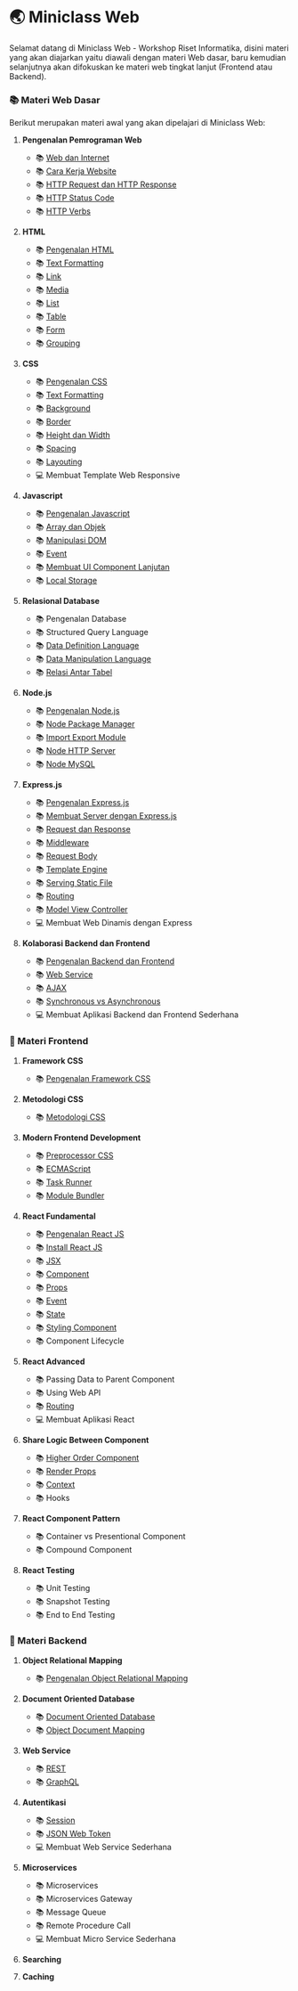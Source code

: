 # :earth_asia: Miniclass Web

Selamat datang di Miniclass Web - Workshop Riset Informatika,
disini materi yang akan diajarkan yaitu diawali dengan materi Web dasar, baru kemudian selanjutnya akan difokuskan ke materi web tingkat lanjut (Frontend atau Backend).

### :books: Materi Web Dasar

Berikut merupakan materi awal yang akan dipelajari di Miniclass Web:

1.  **Pengenalan Pemrograman Web**

    - :books: [Web dan Internet](dasar/pendahuluan/web-dan-internet.md)
    - :books: [Cara Kerja Website](dasar/pendahuluan/cara-kerja-website.md)
    - :books: [HTTP Request dan HTTP Response](dasar/pendahuluan/http-request-dan-response.md)
    - :books: [HTTP Status Code](dasar/pendahuluan/http-status-code.md)
    - :books: [HTTP Verbs](dasar/pendahuluan/http-verbs.md)

2.  **HTML**

    - :books: [Pengenalan HTML](dasar/html/pengenalan-html.md)
    - :books: [Text Formatting](dasar/html/text-formatting.md)
    - :books: [Link](dasar/html/link.md)
    - :books: [Media](dasar/html/media.md)
    - :books: [List](dasar/html/list.md)
    - :books: [Table](dasar/html/table.md)
    - :books: [Form](dasar/html/form.md)
    - :books: [Grouping](dasar/html/grouping.md)

3.  **CSS**

    - :books: [Pengenalan CSS](dasar/css/pengenalan-css.md)
    - :books: [Text Formatting](dasar/css/text-formatting.md)
    - :books: [Background](dasar/css/background.md)
    - :books: [Border](dasar/css/border.md)
    - :books: [Height dan Width](dasar/css/height-dan-width.md)
    - :books: [Spacing](dasar/css/spacing.md)
    - :books: [Layouting](dasar/css/layouting.md)
    - :computer: Membuat Template Web Responsive

4.  **Javascript**

    - :books: [Pengenalan Javascript](dasar/javascript/pengenalan-javascript.md)
    - :books: [Array dan Objek](dasar/javascript/array-dan-objek.md)
    - :books: [Manipulasi DOM](dasar/javascript/manipulasi-dom.md)
    - :books: [Event](dasar/javascript/event.md)
    - :books: [Membuat UI Component Lanjutan](dasar/javascript/ui-component-lanjutan.md)
    - :books: [Local Storage](dasar/javascript/local-storage.md)

5.  **Relasional Database**

    - :books: Pengenalan Database
    - :books: Structured Query Language
    - :books: [Data Definition Language](dasar/relational-database/DDL.md)
    - :books: [Data Manipulation Language](dasar/relational-database/DML.md)
    - :books: [Relasi Antar Tabel](dasar/relational-database/relasi-antar-table.md)

6.  **Node.js**

    - :books: [Pengenalan Node.js](dasar/node-js/node-js.md)
    - :books: [Node Package Manager](dasar/node-js/node-package-manager.md)
    - :books: [Import Export Module](dasar/node-js/import-export-module.md)
    - :books: [Node HTTP Server](dasar/node-js/node-http-server.md)
    - :books: [Node MySQL](dasar/node-js/node-mysql.md)

7.  **Express.js**

    - :books: [Pengenalan Express.js](dasar/express-js/pengenalan-express-js.md)
    - :books: [Membuat Server dengan Express.js](dasar/express-js/membuat-server-dengan-express-js.md)
    - :books: [Request dan Response](dasar/express-js/request-dan-response.md)
    - :books: [Middleware](dasar/express-js/middleware.md)
    - :books: [Request Body](dasar/express-js/request-body.md)
    - :books: [Template Engine](dasar/express-js/template-engine.md)
    - :books: [Serving Static File](dasar/express-js/static-file-assets.md)
    - :books: [Routing](dasar/express-js/routing.md)
    - :books: [Model View Controller](dasar/express-js/mvc.md)
    - :computer: Membuat Web Dinamis dengan Express

8.  **Kolaborasi Backend dan Frontend**
    - :books: [Pengenalan Backend dan Frontend](dasar/backend-frontend/pengenalan-backend-dan-frontend.md)
    - :books: [Web Service](dasar/backend-frontend/web-service.md)
    - :books: [AJAX](dasar/backend-frontend/ajax.md)
    - :books: [Synchronous vs Asynchronous](dasar/backend-frontend/synchronous-vs-asynchronous.md)
    - :computer: Membuat Aplikasi Backend dan Frontend Sederhana

### :sunflower: Materi Frontend

1.  **Framework CSS**

    - :books: [Pengenalan Framework CSS](front-end/framework-css/pengenalan-framework-css.md)

2.  **Metodologi CSS**

    - :books: [Metodologi CSS](front-end/metodologi-css/pengenalan-metodologi-css.md)

3.  **Modern Frontend Development**

    - :books: [Preprocessor CSS](front-end/modern-frontend-development/preprocessor-css.md)
    - :books: [ECMAScript](front-end/modern-frontend-development/ecmascript.md)
    - :books: [Task Runner](front-end/modern-frontend-development/task-runner.md)
    - :books: [Module Bundler](front-end/modern-frontend-development/module-bundler.md)

4.  **React Fundamental**

    - :books: [Pengenalan React JS](front-end/react-fundamental/pengenalan-reactjs.md)
    - :books: [Install React JS](front-end/react-fundamental/install-reactjs.md)
    - :books: [JSX](front-end/react-fundamental/jsx.md)
    - :books: [Component](front-end/react-fundamental/component.md)
    - :books: [Props](front-end/react-fundamental/props.md)
    - :books: [Event](front-end/react-fundamental/event.md)
    - :books: [State](front-end/react-fundamental/state.md)
    - :books: [Styling Component](front-end/react-fundamental/styling-component.md)
    - :books: Component Lifecycle

5.  **React Advanced**

    - :books: Passing Data to Parent Component
    - :books: Using Web API
    - :books: [Routing](front-end/react-advanced/routing.md)
    - :computer: Membuat Aplikasi React

6.  **Share Logic Between Component**

    - :books: [Higher Order Component](front-end/share-logic-between-component/higher-order-component.md)
    - :books: [Render Props](front-end/share-logic-between-component/render-props.md)
    - :books: [Context](front-end/share-logic-between-component/context.md)
    - :books: Hooks

7.  **React Component Pattern**

    - :books: Container vs Presentional Component
    - :books: Compound Component

8.  **React Testing**
    - :books: Unit Testing
    - :books: Snapshot Testing
    - :books: End to End Testing

### :japanese_ogre: Materi Backend

1.  **Object Relational Mapping**

    - :books: [Pengenalan Object Relational Mapping](back-end/object-relational-mapping/pengenalan-orm.md)

2.  **Document Oriented Database**

    - :books: [Document Oriented Database](back-end/document-oriented-database/document-oriented-database.md)
    - :books: [Object Document Mapping](back-end/document-oriented-database/object-document-mapping.md)

3.  **Web Service**

    - :books: [REST](back-end/web-service/rest-web-service.md)
    - :books: [GraphQL](back-end/web-service/graphql-web-service.md)

4.  **Autentikasi**

    - :books: [Session](back-end/autentikasi/session.md)
    - :books: [JSON Web Token](back-end/autentikasi/json-web-token.md)
    - :computer: Membuat Web Service Sederhana

5.  **Microservices**

    - :books: Microservices
    - :books: Microservices Gateway
    - :books: Message Queue
    - :books: Remote Procedure Call
    - :computer: Membuat Micro Service Sederhana

6.  **Searching**

7.  **Caching**
